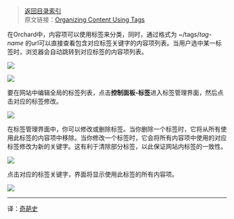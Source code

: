 <!--链接集合-->
<!--URL域 http://docs.orchardproject.net/en/latest -->
[000]: http://www.shisujie.com
[001]: http://docs.orchardproject.net/en/latest/Documentation/Organizing-content-with-tags/

<!--图片链接集合-->
[101]: http://docs.orchardproject.net/en/latest/Upload/screenshots/tags2.png
[102]: http://docs.orchardproject.net/en/latest/Upload/screenshots_675/tags3.png
[103]: http://docs.orchardproject.net/en/latest/Upload/screenshots/manage_tags_link2.png
[104]: http://docs.orchardproject.net/en/latest/Upload/screenshots_675/manage_tags3.png
[105]: http://docs.orchardproject.net/en/latest/Upload/screenshots_675/Tags_manage.png

[index]: http://www.shisujie.com/blog/OrchardIndex
> [返回目录索引][index]  
> 原文链接：[Organizing Content Using Tags][001]

在Orchard中，内容项可以使用标签来分类，同时，通过格式为 ~/tags/_tag-name_ 的url可以直接查看包含对应标签关键字的内容项列表。当用户选中某一标签时，浏览器会自动跳转到对应标签的内容项列表。 

![][101]

![][102]

要在网站中编辑全局的标签列表，点击**控制面板-标签**进入标签管理界面，然后点击对应的标签修改。

![][103]

在标签管理界面中，你可以修改或删除标签。当你删除一个标签时，它将从所有使用此标签的内容项中移除。当你修改一个标签时，它会将所有内容项中使用的对应标签修改为新的关键字。这有利于清除部分标签，以此保证网站内标签的一致性。

![][104]

点击对应的标签关键字，界面将显示使用此标签的所有内容项。

![][105]

***
译：[奇葩史][000]